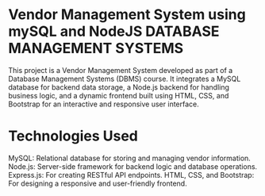 # Vendor Management System using mySQL and NodeJS DATABASE MANAGEMENT SYSTEMS
This project is a Vendor Management System developed as part of a Database Management Systems (DBMS) course. It integrates a MySQL database for backend data storage, a Node.js backend for handling business logic, and a dynamic frontend built using HTML, CSS, and Bootstrap for an interactive and responsive user interface.


# Technologies Used
MySQL: Relational database for storing and managing vendor information.
Node.js: Server-side framework for backend logic and database operations.
Express.js: For creating RESTful API endpoints.
HTML, CSS, and Bootstrap: For designing a responsive and user-friendly frontend.
